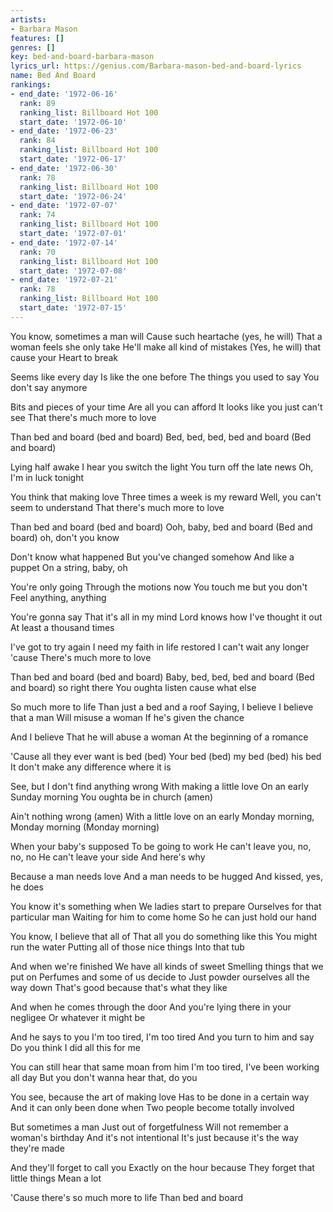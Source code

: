```yaml
---
artists:
- Barbara Mason
features: []
genres: []
key: bed-and-board-barbara-mason
lyrics_url: https://genius.com/Barbara-mason-bed-and-board-lyrics
name: Bed And Board
rankings:
- end_date: '1972-06-16'
  rank: 89
  ranking_list: Billboard Hot 100
  start_date: '1972-06-10'
- end_date: '1972-06-23'
  rank: 84
  ranking_list: Billboard Hot 100
  start_date: '1972-06-17'
- end_date: '1972-06-30'
  rank: 78
  ranking_list: Billboard Hot 100
  start_date: '1972-06-24'
- end_date: '1972-07-07'
  rank: 74
  ranking_list: Billboard Hot 100
  start_date: '1972-07-01'
- end_date: '1972-07-14'
  rank: 70
  ranking_list: Billboard Hot 100
  start_date: '1972-07-08'
- end_date: '1972-07-21'
  rank: 78
  ranking_list: Billboard Hot 100
  start_date: '1972-07-15'
---
```

You know, sometimes a man will
Cause such heartache (yes, he will)
That a woman feels she only take
He'll make all kind of mistakes
(Yes, he will) that cause your
Heart to break

Seems like every day
Is like the one before
The things you used to say
You don't say anymore

Bits and pieces of your time
Are all you can afford
It looks like you just can't see
That there's much more to love

Than bed and board (bed and board)
Bed, bed, bed, bed and board
(Bed and board)

Lying half awake
I hear you switch the light
You turn off the late news
Oh, I'm in luck tonight

You think that making love
Three times a week is my reward
Well, you can't seem to understand
That there's much more to love

Than bed and board (bed and board)
Ooh, baby, bed and board
(Bed and board) oh, don't you know

Don't know what happened
But you've changed somehow
And like a puppet
On a string, baby, oh

You're only going
Through the motions now
You touch me but you don't
Feel anything, anything

You're gonna say
That it's all in my mind
Lord knows how I've thought it out
At least a thousand times

I've got to try again
I need my faith in life restored
I can't wait any longer 'cause
There's much more to love

Than bed and board (bed and board)
Baby, bed, bed, bed and board
(Bed and board) so right there
You oughta listen cause what else

So much more to life
Than just a bed and a roof
Saying, I believe
I believe that a man
Will misuse a woman
If he's given the chance

And I believe
That he will abuse a woman
At the beginning of a romance

'Cause all they ever want is bed (bed)
Your bed (bed) my bed (bed) his bed
It don't make any difference where it is

See, but I don't find anything wrong
With making a little love
On an early Sunday morning
You oughta be in church (amen)

Ain't nothing wrong (amen)
With a little love on an early
Monday morning, Monday morning
(Monday morning)

When your baby's supposed
To be going to work
He can't leave you, no, no, no
He can't leave your side
And here's why

Because a man needs love
And a man needs to be hugged
And kissed, yes, he does

You know it's something when
We ladies start to prepare
Ourselves for that particular man
Waiting for him to come home
So he can just hold our hand

You know, I believe that all of
That all you do something like this
You might run the water
Putting all of those nice things
Into that tub

And when we're finished
We have all kinds of sweet
Smelling things that we put on
Perfumes and some of us decide to
Just powder ourselves all the way down
That's good because that's what they like

And when he comes through the door
And you're lying there in your negligee
Or whatever it might be

And he says to you
I'm too tired, I'm too tired
And you turn to him and say
Do you think I did all this for me

You can still hear that same moan from him
I'm too tired, I've been working all day
But you don't wanna hear that, do you

You see, because the art of making love
Has to be done in a certain way
And it can only been done when
Two people become totally involved

But sometimes a man
Just out of forgetfulness
Will not remember a woman's birthday
And it's not intentional
It's just because it's the way they're made

And they'll forget to call you
Exactly on the hour because
They forget that little things
Mean a lot

'Cause there's so much more to life
Than bed and board
